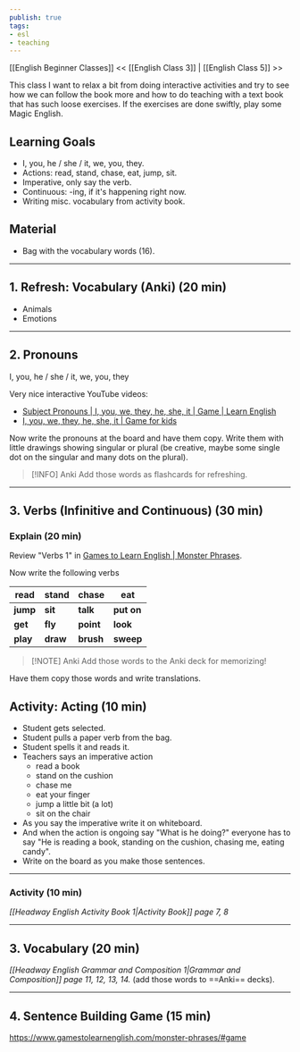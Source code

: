 ```yaml
---
publish: true
tags:
- esl
- teaching
---
```


[[English Beginner Classes]]
<< [[English Class 3]] | [[English Class 5]] >>

This class I want to relax a bit from doing interactive activities and try to see how we can follow the book more and how to do teaching with a text book that has such loose exercises. If the exercises are done swiftly, play some Magic English.

## Learning Goals
- I, you, he / she / it, we, you, they.
- Actions: read, stand, chase, eat, jump, sit.
- Imperative, only say the verb.
- Continuous: -ing, if it's happening right now.
- Writing misc. vocabulary from activity book.

## Material
- Bag with the vocabulary words (16).

---

## 1. Refresh: Vocabulary (Anki) (20 min)
- Animals
- Emotions

---

## 2. Pronouns
I, you, he / she / it, we, you, they

Very nice interactive YouTube videos:
- [Subject Pronouns | I, you, we, they, he, she, it | Game | Learn English](https://www.youtube.com/watch?v=31CBj4gMVfI)
- [I, you, we, they, he, she, it | Game for kids](https://www.youtube.com/watch?v=GNE3hcHhnkc)

Now write the pronouns at the board and have them copy. Write them with little drawings showing singular or plural (be creative, maybe some single dot on the singular and many dots on the plural).

> [!INFO] Anki
> Add those words as flashcards for refreshing.

---

## 3. Verbs (Infinitive and Continuous) (30 min)

### Explain (20 min)
Review "Verbs 1" in [Games to Learn English | Monster Phrases](https://www.gamestolearnenglish.com/monster-phrases/#review).

Now write the following verbs

| read     | stand    | chase     | eat        |
| -------- | -------- | --------- | ---------- |
| **jump** | **sit**  | **talk**  | **put on** |
| **get**  | **fly**  | **point** | **look**   |
| **play** | **draw** | **brush** | **sweep**  |

> [!NOTE] Anki
> Add those words to the Anki deck for memorizing!

Have them copy those words and write translations.

## Activity: Acting (10 min)
- Student gets selected.
- Student pulls a paper verb from the bag.
- Student spells it and reads it.
- Teachers says an imperative action
	- read a book
	- stand on the cushion
	- chase me
	- eat your finger
	- jump a little bit (a lot)
	- sit on the chair
- As you say the imperative write it on whiteboard.
- And when the action is ongoing say "What is he doing?" everyone has to say "He is reading a book, standing on the cushion, chasing me, eating candy".
- Write on the board as you make those sentences.

---

### Activity (10 min)
*[[Headway English Activity Book 1|Activity Book]] page 7, 8*

---

## 3. Vocabulary (20 min)
*[[Headway English Grammar and Composition 1|Grammar and Composition]] page 11, 12, 13, 14.* (add those words to ==Anki== decks).

---

## 4. Sentence Building Game (15 min)
https://www.gamestolearnenglish.com/monster-phrases/#game